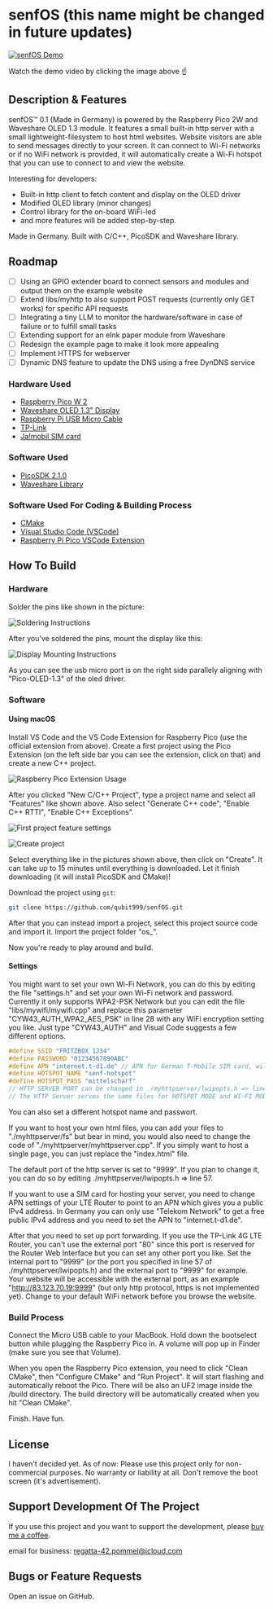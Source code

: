 # senfOS (this name might be changed in future updates)

<!-- Video Demo: https://www.youtube.com/watch?v=yMOm_irrVgQ -->
[![senfOS Demo](https://img.youtube.com/vi/yMOm_irrVgQ/maxresdefault.jpg)](https://www.youtube.com/watch?v=yMOm_irrVgQ)

Watch the demo video by clicking the image above ☝️

## Description & Features

senfOS™ 0.1 (Made in Germany) is powered by the Raspberry Pico 2W and Waveshare OLED 1.3 module. It features a small built-in http server with a small lightweight-filesystem to host html websites. Website visitors are able to send messages directly to your screen. It can connect to Wi-Fi networks or if no WiFi network is provided, it will automatically create a Wi-Fi hotspot that you can use to connect to and view the website. 

Interesting for developers: 
- Built-in http client to fetch content and display on the OLED driver
- Modified OLED library (minor changes)
- Control library for the on-board WiFi-led
- and more features will be added step-by-step.

Made in Germany. Built with C/C++, PicoSDK and Waveshare library.

## Roadmap

- [ ] Using an GPIO extender board to connect sensors and modules and output them on the example website
- [ ] Extend libs/myhttp to also support POST requests (currently only GET works) for specific API requests
- [ ] Integrating a tiny LLM to monitor the hardware/software in case of failure or to fulfill small tasks
- [ ] Extending support for an eInk paper module from Waveshare
- [ ] Redesign the example page to make it look more appealing
- [ ] Implement HTTPS for webserver
- [ ] Dynamic DNS feature to update the DNS using a free DynDNS service

### Hardware Used
- [Raspberry Pico W 2](https://www.raspberrypi.com/products/raspberry-pi-pico-2/?variant=pico-2-w)
- [Waveshare OLED 1.3" Display](https://www.waveshare.com/pico-oled-1.3.htm)
- [Raspberry Pi USB Micro Cable](https://www.welectron.com/Offizielles-Raspberry-Pi-micro-USB-Kabel)
- [TP-Link](https://www.tp-link.com/de/home-networking/mifi/m7350/)
- [Ja!mobil SIM card](https://www.jamobil.de/)

### Software Used
- [PicoSDK 2.1.0](https://github.com/raspberrypi/pico-sdk)
- [Waveshare Library](https://github.com/waveshare/Pico_code)

### Software Used For Coding & Building Process
- [CMake](https://cmake.org/)
- [Visual Studio Code (VSCode)](https://code.visualstudio.com/download)
- [Raspberry Pi Pico VSCode Extension](https://marketplace.visualstudio.com/items?itemName=raspberry-pi.raspberry-pi-pico)

## How To Build

### Hardware

Solder the pins like shown in the picture:

![Soldering Instructions](https://i.imgur.com/nMtbgJg.png)

After you've soldered the pins, mount the display like this:

![Display Mounting Instructions](https://i.imgur.com/fwDtnKr.png)

As you can see the usb micro port is on the right side parallely aligning with "Pico-OLED-1.3" of the oled driver.

### Software

#### Using macOS

Install VS Code and the VS Code Extension for Raspberry Pico (use the official extension from above). Create a first project using the Pico Extension (on the left side bar you can see the extension, click on that) and create a new C++ project.

![Raspberry Pico Extension Usage](https://i.imgur.com/79uftAe.png)

After you clicked "New C/C++ Project", type a project name and select all "Features" like shown above. Also select "Generate C++ code", "Enable C++ RTTI", "Enable C++ Exceptions".

![First project feature settings](https://i.imgur.com/9FxARNB.png)

![Create project](https://i.imgur.com/SGKTDXT.png)

Select everything like in the pictures shown above, then click on "Create". It can take up to 15 minutes until everything is downloaded. Let it finish downloading (it will install PicoSDK and CMake)!

Download the project using `git`:
```bash
git clone https://github.com/qubit999/senfOS.git
```

After that you can instead import a project, select this project source code and import it. Import the project folder "os_".

Now you're ready to play around and build.

#### Settings

You might want to set your own Wi-Fi Network, you can do this by editing the file "settings.h" and set your own Wi-Fi network and password. Currently it only supports WPA2-PSK Network but you can edit the file "libs/mywifi/mywifi.cpp" and replace this parameter "CYW43_AUTH_WPA2_AES_PSK" in line 28 with any WiFi encryption setting you like. Just type "CYW43_AUTH" and Visual Code suggests a few different options.

```cpp settings.h
#define SSID "FRITZBOX 1234"
#define PASSWORD "01234567890ABC"
#define APN "internet.t-d1.de" // APN for German T-Mobile SIM card, will be implemented later
#define HOTSPOT_NAME "senf-hotspot"
#define HOTSPOT_PASS "mittelscharf"
// HTTP SERVER PORT can be changed in ./myhttpserver/lwipopts.h => line 57
// The HTTP Server serves the same files for HOTSPOT MODE and WI-FI MODE
```

You can also set a different hotspot name and passwort.

If you want to host your own html files, you can add your files to "./myhttpserver/fs" but bear in mind, you would also need to change the code of "./myhttpserver/myhttpserver.cpp". If you simply want to host a single page, you can just replace the "index.html" file.

The default port of the http server is set to "9999". If you plan to change it, you can do so by editing ./myhttpserver/lwipopts.h => line 57.

If you want to use a SIM card for hosting your server, you need to change APN settings of your LTE Router to point to an APN which gives you a public IPv4 address. In Germany you can only use "Telekom Network" to get a free public IPv4 address and you need to set the APN to "internet.t-d1.de". 

After that you need to set up port forwarding. If you use the TP-Link 4G LTE Router, you can't use the external port "80" since this port is reserved for the Router Web Interface but you can set any other port you like. Set the internal port to "9999" (or the port you specified in line 57 of ./myhttpserver/lwipopts.h) and the external port to "9999" for example. Your website will be accessible with the external port, as an example "http://83.123.70.19:9999" (but only http protocol, https is not implemented yet). Change to your default WiFi network before you browse the website.

### Build Process

Connect the Micro USB cable to your MacBook. Hold down the bootselect button while plugging the Raspberry Pico in. A volume will pop up in Finder (make sure you see that Volume).

When you open the Raspberry Pico extension, you need to click "Clean CMake", then "Configure CMake" and "Run Project". It will start flashing and automatically reboot the Pico. There will be also an UF2 image inside the /build directory. The build directory will be automatically created when you hit "Clean CMake".

Finish. Have fun.

## License

I haven't decided yet. As of now: Please use this project only for non-commercial purposes. No warranty or liability at all. Don't remove the boot screen (it's advertisement).

## Support Development Of The Project

If you use this project and you want to support the development, please [buy me a coffee](https://ko-fi.com/alexsla). 

email for business: regatta-42.pommel@icloud.com

## Bugs or Feature Requests

Open an issue on GitHub.